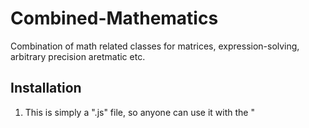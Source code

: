 # Combined-Mathematics
Combination of math related classes for matrices, expression-solving, arbitrary precision aretmatic etc.

Installation
------------
1. This is simply a ".js" file, so anyone can use it with the "<script>" tag inside ".html" files.
    Or
2. Use it inside "node.js" projects using "require()".
